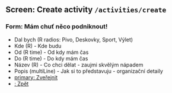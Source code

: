 ## Screen: Create activity `/activities/create`

### Form: Mám chuť něco podniknout!

- Dal bych (R radios: Pivo, Deskovky, Sport, Výlet)
- Kde (R) - Kde budu
- Od (R time) - Od kdy mám čas
- Do (R time) - Do kdy mám čas
- Název (R) - Co chci dělat - zaujmi skvělým nápadem
- Popis (multiLine) - Jak si to představuju - organizační detaily
- [primary: Zveřejnit](#/overview)
- [: Zpět](#/overview)
